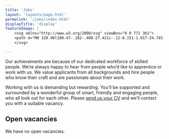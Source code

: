 ```yaml
---
title: 'Jobs'
layout: 'layouts/page.html'
permalink: '/jobs/index.html'
displayTitle: 'display'
featureImage: |
    <svg xmlns="http://www.w3.org/2000/svg" viewBox="0 0 771 361">
    <path d="M0 320.96l100.47-.182-.408-27.421c-.12-8.151-1.017-24.745-1.017-24.745s32.451 25.136 52.631 27.437c20.316 2.316 34.137-17.922 34.137-17.922s3.273 22.238 11.404 25.054c8.156 2.823 18.55.564 19.135-2.339.457-2.26-.327-18.106.307-33.822.179-4.429.471-8.852.936-12.96 2.1-18.586 7.966-34.335 7.966-34.335s-2.2 14.969-11.69 11.594c-9.454-3.361-11.255-7.929-23.773-15.785-12.443-7.808-9.336-2.609-25.74-13.101-16.273-10.411-28.438-16.345-30.786-20.091-2.342-3.74-7.995-11.861-7.995-11.861s-6.662 6.392-7.277 8.132c-.615 1.74 2.102 9.269 6.738 15.038 4.65 5.781 26.067 16.783 37.06 24.247 11.057 7.506 19.09 11.227 28.205 17.064 9.153 5.862 26.275 8.047 26.275 8.047s3.803 3.501-1.23 3.587c-5.024.086-12.254-6.905-15.435-1.515-3.183 5.392-13.225 28.382-12.263 26.938.962-1.443 7.085-9.39 3.336-12.19a20.906 20.906 0 00-2.018-1.362c-2.665-1.556-6.198-2.635-22.85-10.324-20.627-9.52-27.576-12.91-35.583-21.52-7.969-8.572-20.896-26.006-20.896-26.006l-6 8.117s-.225 6.255 3.776 14.173c4.016 7.943 6.38 13.495 22.204 24.096 15.949 10.68 45.003 23.405 54.059 26.14 9.088 2.747 23.513 3.282 26.179 2.53 2.667-.753 4.062-10.103 4.008-11.893-.056-1.79-11.149-2.697-14.827-2.644-3.675.054-7 12.614-22.52 18.535-15.47 5.906-51.27 7.68-37.112 3.452 14.205-4.24 36.32-8.446 18.399-8.927-17.823-.48-42.794-4.394-48.689-6.075-5.88-1.683-7.457 1.512-11.106-3.72-3.64-5.22-10.867-13.87-10.918-17.717-.05-3.843 5.945-13.376 9.7-21.465 3.751-8.082 12.196-24.934 13.751-28.435 1.555-3.498 13.762-25.234 18.139-32.937 4.372-7.697 16.357-22.496 25.816-34.121 9.457-11.62 27.971-25.295 36.58-32.457 8.615-7.166 16.41-9.188 22.57-11.488 6.168-2.304 29.695-8.757 31.677-8.842 1.984-.084 3.714 1.901 7.243-1.334 3.53-3.23 4.818-4.315 4.818-4.315s-2.255 10.725-.593 19.595c1.185 6.32 5.753 21.623 8.33 30.6 1.049 3.659 1.767 6.26 1.786 6.764.067 1.738-.239 11.169-.239 11.169s.038-7.68-2.977-7.576c-3.014.101-12.103 7.722-12.242 3.895-.14-3.823 3.391-7.77-.773-21.146-4.144-13.315-3.546-24.352-4.676-28.082-1.128-3.725-4.532-6.326-4.532-6.326s-1.225 2.791.683 9.915c1.912 7.142 6.748 21.443 7.087 30.777.34 9.36 1.658 18.015.96 26.408-.7 8.41-3.012 18.639-3.012 18.639s-9.189-14.067-9.381-19.64c-.194-5.563 4.2-22.725-2.168-33.904-6.337-11.124-14.902-20.733-25.363-18.945-10.433 1.783-27.817 10.658-33.142 18.718-5.326 8.063-13.488 20.002-17.783 30.79-4.303 10.805-9.626 19.934-5.838 29.155 3.8 9.259 4.893 14.095 16.333 13.097 11.478-1 28.518-5.299 28.747-8.797.23-3.497-16.99-31.08-16.99-31.08s-22.1 4.157-10.935 7.252c11.211 3.109 17.774 2.907 13.226 4.78-4.545 1.87-29.625 5.047-15.916 5.327 13.768.284 18.374.495 18.374.495s11.14 9.42 16.32 16.957c5.202 7.567 18.112 36.863 23.41 45.267 5.317 8.434 41.357 57.89 48.835 65.08 7.508 7.22 31.185 27.218 34.568 24.985 3.382-2.236 6.32-6.677 9.125-14.06 2.801-7.373 4.92-14.364 7.759-13.295 2.84 1.072 14.9 11.992 14.9 11.992s-4.205 22.215-8.73 22.98c-4.521.767-15.974-5.084-15.226-3.98.745 1.105 19.559 6.554 30.24 9.1 10.721 2.557 34.285 5.073 35.427-.169 1.145-5.235-12.08-6.653-10.603-5.542 1.478 1.109 10.128 3.302 11.748.307 1.62-2.993-9.024-9.26-6.837-8.16 2.189 1.105 10.898 10.753 11.407 7.014.508-3.734-5.018-13.755-5.018-13.755s6.484 14.496 6.85 8.146c.364-6.34-1.445-13.394-4.511-17.454-3.058-4.048-22.438-9.4-22.438-9.4l-13.097-8.69s-1.552 4.06-1.498 5.164c.053 1.103 10.816 5.41 10.187 6.893-.63 1.48-13.046 6.396-16.183 6.793-3.138.397-16.882-9.403-20.533-13.03-3.642-3.62-6.463-20.01-16.101-26.778-9.596-6.738-10.987-7.076-17.537-15.993-6.522-8.88-19.185-27.599-26.205-42.741-6.975-15.05-12.503-28.29-12.503-28.29s12.665-11.96 16.135-18.03c3.467-6.065 14.152-25.302 14.152-25.302s-8.647 11.12-10.196 5.93c-1.546-5.179-3.814-11.715-3.238-14.168.574-2.454 3.533-3.951 3.533-3.951s6.818 10.898 12.214 11.063c5.405.16 16.571-7.565 21.769-12.64 5.198-5.077 17.887-24.375 17.887-24.375s-17.507-12.81-29.04-22.669c-11.463-9.797-22.908-20.894-25.044-24.541-2.135-3.64-5.918-7.195-5.693-9.921.226-2.726 4.152-3.935 4.152-3.935s5.756 11.275 12.079 19.505c6.352 8.263 48.047 36.164 53.82 35.93 5.782-.233 11.963-33.442 8.682-44.667-3.268-11.182-7.703-18.838-7.703-18.838s3.438 8.05 3.929 17.984c.493 9.961-5.138 33.723-6.222 32.383-1.085-1.34 8.137-21.104 2.946-37.037-5.164-15.84-2.471-15.975-9.04-19.396-6.55-3.414-12-5.176-12.287-4.141-.29 1.035 5.798 9.24 5.24 18.83-.563 9.613-7.628 31.929-9.37 30.628-1.743-1.298 9.062-22.74 6.493-34.588-2.558-11.798-2.684-14.512-6.74-15.324-4.05-.81-20.179 4.09-24.729 6.692-4.541 2.601-7.843 11.247-7.843 11.247s-4.124-3.53-3.974.193c.148 3.73 2.688 9.045 5.163 12.674 2.48 3.633 7.93 14.327 5.416 18.207-2.513 3.88-10.486 13.15-10.261 10.394.224-2.753 4.68-8.091 1.422-14.449-3.25-6.34-3.107-11.118-8.303-8.153-5.192 2.966-6.55 10.87-6.353 15.986.193 5.122 1.983 8.47 1.983 8.47l4.106 2.913s-3.498 4.268-4.684 8.095c-1.186 3.831 4.698 26.733 6.155 29.8 1.459 3.07 13.829 18.312 15.85 18.242 2.023-.07 6.67-1.975 6.67-1.975s-2.981 9.55-4.495 13.804c-1.515 4.26-15.837 34.958-18.105 37.49-2.267 2.534-6.127 7.583-6.127 7.583s14.562-16.638 16.97-24.112c2.404-7.464 9.45-25.237 9.862-23.5.41 1.741.554 13.33-.183 20.045-.74 6.724-2.482 13.842-3.42 24.135-.94 10.32-3.544 38.564-3.544 38.564s.018 8.963 1.23 13.608c1.212 4.656 17.788 23.536 14.69 23.582-3.095.047-31.779-6.74-17.417 2.426 14.461 9.23 35.783 22.469 35.783 22.469s-32.615-3.281-24.104 2.817c8.546 6.126 29.697 13.267 22.785 14.429-6.902 1.161-29.907-3.037-29.833-1.21.073 1.83-.352 8.424-5.524 8.464-5.163.039-22.46-3.847-22.46-3.847s-.58-6.553-.75-11.28c-.17-4.719 20.573.53 18.8-.911-1.772-1.44-15.752.154-16.95-4.557-1.195-4.703-2.924-24.205-1.485-22.064 1.44 2.148 1.564 24.243 2.131 30.42.568 6.186 1.755 10.556 2.561 13.836.806 3.286 2.478 11.331 7.001 12.773 4.53 1.445 31.694 5.735 34.333 2.401 2.64-3.337-20.074-7.99-16.607-7.643 3.472.345 26.305 6.485 28.347 5.364 2.046-1.119 4.721-3.72.868-4.066-3.849-.348-26.702-7.559-27.903-11.586-1.196-4.02 24.306 9.025 29.215 9.73 4.92.71 11.064 5.114 15.727-.096 4.661-5.21 7.08-20.728 10.108-23.335 3.029-2.608 7.448-12.585 7.448-12.585s-26.883-30.316-29.388-32.09c-2.501-1.772-24.385-54.509-26.108-63.005-1.718-8.47-3.781-41.573-1.986-47.246 1.79-5.669 7.638-11.468 13.733-11.677 6.104-.209 16.226 12.462 18.942 19.433 2.724 6.991 11.231 41.28 14.405 49.803 3.186 8.546 26.16 56.345 27.696 58.882 1.537 2.54 15.823 19.248 13.467 21.49-2.354 2.24-18.656 7.585-14.098 7.167 4.562-.418 11.607-7.506 14.631-3.852 3.028 3.658 11.083 14.688 13.128 19.498 2.047 4.819 2.775 11.52 3.34 15.247.565 3.733-.849 10.473-2.318 9.73-1.47-.74-2.074-5.221-2.074-5.221s2.29-23.112 3.357-23.122c1.068-.01 8.955 6.992 10.633-1.212 1.673-8.192-1.94-27.77-2.421-29.979-.482-2.207-22.472 3.987-23.63 2.16-1.157-1.823 23.526 2.27 23.148-4.367l-.647-11.401s-2.003 2.235-12.248 2.758c-10.216.524-20.89-1.51-20.89-1.51s-.45-15.327 2.025-15.006c2.475.319 26.093 6.497 29.05 2.415 2.956-4.08 3.245-11.402 3.245-11.402s3.208.302-8.83.166c-11.994-.138-25.109-2.432-25.109-2.432s-3.169 26.67-2.498 19.35c.673-7.308 2.63-16.809 2.135-26.241-.492-9.407-3.463-32.774-1.02-39.301 2.442-6.521 8.052-12.408 9.407-19.604 1.35-7.185 4.387-34.32 5.966-37.208 1.578-2.89 21.835 6.657 24.416 9.057 2.582 2.402 7.127 14.373 5.485 22.29-1.646 7.93-4.038 21.282-4.08 26.683-.043 5.406-5.65 14.121-5.235 15.198.413 1.077-.386 30.208.963 22.882 1.346-7.314 1.943-15.328 1.943-15.328s-1.567 21.89-2.647 27.76c-1.08 5.876-1.288 14.683.907 22 2.197 7.335 9.525 29.074 11.58 27.568 2.059-1.51 4.729-10.814 7.466-24.906 2.728-14.054 1.821-34.96.27-42.971-1.547-7.992 4.785-9.554 2.938-16.77-1.844-7.199-5.548-28.022-6.452-37.333-.897-9.286-3.027-15.653-5.295-18.434-2.262-2.777-20.595-14.546-23.13-16.235-2.534-1.689-10.614-3.181-10.614-3.181s-6.85 8.027-10.195 10.267c-3.345 2.237-7.437 3.435-7.437 3.435s-4.361-4.106-6.666-8.623c-2.298-4.511-9.392-15.522-9.392-15.522s-5.39 1.95-5.662 3.366c-.273 1.415 1.12 8.754 2.305 11.883 1.187 3.136-.928 15.928 2.474 15.111 3.405-.818 12.511-5.007 12.511-5.007s2.582 3.108 2.895 9.132c.314 6.038 1.147 35.315 1.947 30.632.798-4.676-2.312-30.976.905-35.693 3.214-4.718 13.088 4.564 13.088 4.564s.656 5.682-2.164 11.48c-2.82 5.798-11.164 25.73-11.972 23.595-.806-2.129-5.815-11.656-10.001-19.03-4.175-7.35-7.56-12.929-8.532-18.568-.968-5.63-4.908-22.777-7.781-25.486-2.87-2.708-1.556-3.807-8.346-2.86-6.779.945-27.888 7.643-21.45 7.418 6.447-.227 14.17-2.602 21.925-4.63 7.767-2.033 12.758-5.022 15.083-6.51 0 0 .345-13.678.475-17.88.131-4.195 2.441-12.657 2.23-16.825-.21-4.164.6-8.37-1.441-8.282-2.043.087-3.417 6.744-3.294 9.172.122 2.43-2.889 10.564.4 7.992 3.287-2.573 4.317-9.231 7.176-13.523 2.856-4.293 4.562-4.365 6.18-6.173 1.615-1.806 5.386-8.221 5.386-8.221s10.72 1.612 20.964 6.39c10.29 4.797 27.8 19.163 30.5 17.645 2.7-1.518 7.577-1.715 3.512-5.42-4.06-3.697-27.443-18.088-33.79-20.596-6.332-2.498-26.326-11.288-29.729-11.13-3.397.157-8.116 1.062-6.977 3.426 1.14 2.365 15.485 8.993 15.393 7.263-.092-1.729-7.145-5.912-7.217-7.29-.07-1.38 4.027-14.337 9.954-18.412 5.93-4.077 20.146-7.186 20.146-7.186s-8.55 19.07-3.91 16.082c4.647-2.986 2.902-15.689 9.086-15.648 6.197.042 16.195 5.787 16.622 7.152.427 1.368-7.868 19.132-3.26 15.094 4.61-4.042 5.129-12.753 6.614-11.088 1.485 1.668 4.881 11.955 5.439 15.42.557 3.468.338 17.133.14 19.597-.201 2.465-3.056 7.15-3.689 8.232-.632 1.08-6.242 12.215-6.242 12.215s-7.497 8.752-5.475 7.616c2.023-1.136 7.316-5.926 7.44-3.813.125 2.113-3.925 4.385-6.235 6.592-2.309 2.204-4.15 6.513-4.62 4.41-.468-2.1 2.027-7.135 2.845-11.045.815-3.906 1.285-7.794 1.53-9.561.245-1.767-1.06-6.282.43-4.585 1.486 1.695 3.16.573 1.713 5.554-1.45 4.983-6.58 18.58-8.828 21.843-2.249 3.263-10.693 13.825-16.87 15.101-6.167 1.276-14.16.493-18.44-2.181-4.27-2.666-11.005-6.647-11.464-15.753-.46-9.085-1.684-19.855-1.66-26.125.027-6.26-.696-13.863.796-18.083 1.489-4.22 2.708-7.043 2.708-7.043s5.392-1.28 20.365 3.593c15.062 4.904 36.307 19.041 36.307 19.041s-10.21 33.867-12.461 37.133c-2.251 3.266-6.048 3.755-5.89 6.58.158 2.83 18.272 23.479 18.163 33.828-.108 10.375-35.59 36.301-24.676 31.347 10.936-4.965 14.82-16.937 12.607-6.449-2.218 10.51-13.954 33.207-15.433 38.316-1.48 5.112-7.186 9.949-11.775 9.313-4.58-.636-15.444-1.507-15.444-1.507s2.305 11.198 5.87 12.586c3.57 1.392 6.017 1.347 6.017 1.347s2.356 11.63 2.412 12.725c.057 1.094 7.956 10.862 8.053 12.697.096 1.834-2.84 6.28-12.17 9.71-9.308 3.422-18.97 6.474-22.553 4.685-3.577-1.788-20.724-26.694-23.21-28.104-2.482-1.41-27.027-12.18-29.585-16.087-2.55-3.904-1.965-14.666-1.965-14.666s7.836-.52 12.389 1.893c4.56 2.42 7.072 4.885 7.072 4.885s-.156 4.322 2.829 9.67c2.992 5.361 7.663 17.23 11.103 24.442 3.45 7.231 10.396 22.126 16.826 25.353 6.452 3.238 16.42-7.897 22.549-4.663 6.147 3.241 14.899 8.68 21.381 10.834 6.498 2.158 17.106 13.947 20.125 16.904 2.619 2.566 16.203 3.937 21.024 1.331.743-.402 1.278-.9 1.532-1.5 1.889-4.501 12.685-34.041 14.286-25.507 1.603 8.555 2.531 29.503 5.911 25.727 3.383-3.774 6.176-16.905 5.73-23.994-.446-7.076-.554-14.517-3.12-15.226-2.563-.708-14.27-4.26-17-1.998-2.732 2.258-10.696 12.736-11.335 20.17-.639 7.448 3.593 24.582 6.826 24.56 3.237-.024-4.404-13.79-3.43-21.619.971-7.82-1.281-27.791 6.576-27.903 7.873-.113 18.886 9.385 20.14 6.395 1.253-2.988 2.84-6.35 2.317-8.94-.524-2.587-19.194-8.586-16.624-7.518 2.574 1.068 17.54 4.908 19.145 7.48 1.605 2.576-4.282 6.37-1.787 5.965 2.5-.405 4.785-4.151 5.388-6.015.549-1.7 6.188-31.13 9.172-43.309.292-1.181.556-2.2.787-3.016 2.627-9.23 3.912-16.948 4.076-19.877.166-2.928-25.242-8.49-17.026-8.333 8.237.157 14.134 8.035 13.509 4.035-.623-3.999-12.404-14.602-6.892-12.206 5.529 2.4 9.498 13.603 11.047 9.913 1.55-3.688 2.446-11.728 3.065-13.2.618-1.47.59-17.805-5.23-29.918-5.793-12.055-10.237-20.158-13.14-21.135-2.9-.973-8.782-4.344-13.253-2.401-4.467 1.94-8.313 8.143-10.181 17.865-1.87 9.741-2.624 49.46-3.048 54.191-.421 4.732-2.356 19.71.287 16.369 2.642-3.34 2.172-22.603 4.806-31.73 2.628-9.112 15.778-9.116 12.97-14.102-2.805-4.974-19.223-7.01-12.565-13.683 6.662-6.673 7.562-9.214 7.314-13.152-.248-3.934-1.606-14.26 2.374-18.326 3.98-4.065 9.867-6.062 15.713-8.772 5.853-2.712 15.3-10.202 15.3-10.202s8.228 10.782 16.192 22.35c8.007 11.633 11.801 44.558 13.669 55.467 1.875 10.943 5.71 74.53 5.021 85.38-.689 10.88-5.764 42.95-5.764 42.95s3.989-42.177 3.635-52.265c-.352-10.057-3.436-48.15-7.687-62.021-4.234-13.81-25.428-55.274-25.218-57.44.208-2.17 8.02-8.186 8.02-8.186s-18.04-2.977-18.467-4.037c-.425-1.06 10.074-24.676 10.074-24.676s8.86 9.673 16.624 13.334c7.788 3.672 19.01 4.715 19.01 4.715l8.996 9.436s-.042-5.42 1.44-9.802c1.478-4.38 2.562-18.814 2.347-21.676-.214-2.863-.323-4.294-.323-4.294s3.607 9.558 6.477 18.813c2.88 9.286 11.322 48.294 12.899 68.79 1.586 20.615 3.487 35.768 4.002 42.45.516 6.692 5.048 60.686 5.425 65.601.38 4.922 3.562 21.996 3.562 21.996s-4.681-46.14-5.25-67.892c-.566-21.63-2.39-59.352-.403-71.543 1.98-12.16 2.72-39.922 2.578-41.735-.143-1.812-13.948-6.055-13.67-7.153.28-1.095 7.5-6.415 7.5-6.415s.186-11.572-6.689-15.999c-6.857-4.412-16.284-9.784-16.284-9.784s-.85-6.157 1.016-13.078c1.863-6.915 5.877-13.386 7.93-10.85 2.054 2.541-1.34 13.74-4.112 15.696-2.774 1.959-5.89 2.873-6.43-.792-.54-3.663 1.1-10.038.357-12.893-.744-2.854-1.644-7.792-4.474-10.286-2.823-2.487-8.157-6.946-21.005-6.628-12.799.32-37.2-2.719-37.51-3.479-.308-.762-.74-3.325 3.635-3.787 4.38-.46 2.534-.893 19.36 1.694 16.923 2.603 41.165 6.462 46.74 6.735 5.584.274 16.253.847 16.643 2.403.388 1.558-6.32 4.214-8.762 3.534-2.443-.68-2.218-1.214-4.373-1.642-2.152-.43-5.401-1.334-14.25-3.032-8.821-1.693-47.347-6.44-50.232-6.825-2.883-.387 1.732-12.738 4.205-18.273 2.477-5.526 12.285-17.59 16.823-19.62 4.54-2.033-9.894 22.123-5.513 17.781 4.384-4.34 6.846-17.337 11.11-19.611 4.267-2.28 18.966-1.491 20.724.997 1.76 2.493-5.13 22.757-1.888 16.898 3.241-5.854-.889-15.467 5.481-14.5 6.381.968 10.147 5.44 13.05 12.3 2.91 6.876 4.464 20.1 4.177 23.25-.286 3.15-2.847 4.313-9.904 2.02-7.038-2.29-50.844-6.76-53.66-6.11-2.813.647-5.208 7.483-5.571 9.83-.36 2.348.578 8.532 1.22 10.323.642 1.791.3 8.31.886 5.42.587-2.884-.809-15.8.696-12.758 1.51 3.046-.418 13.008-.345 17.951.074 4.951 3.568 21.814 5.159 25.949 1.594 4.144 6.55 11.33 16.113 12.566 9.59 1.236 17.806-2.24 22.196-7.43 4.391-5.19 8.63-15.917 8.63-15.917s9.97 29.833 8.106 29.898c-1.86.068-4.985-2.482-5.522.995-.54 3.478-.695 8.544-1.432 9.368-.74.824-5.994 1.803-5.994 1.803s-5.508-6.2-6.813-5.89c-1.305.313-19.217 12.876-12.652 8.406 6.567-4.475 7.468-14.063 12.212-10.78 4.757 3.29 6.572 9.885 6.69 11.482.117 1.594 5.046 17.75 4.982 27.685-.065 9.961 2.549 38.027 1.67 44.298-.883 6.279.41 38.527.693 42.37.283 3.848-.443 12.402-.283 14.605.164 2.207 6.207 17.906 7.778 17.055 1.568-.853 7.099-10.63 8.124-15.075 1.025-4.441 1.967-9.982.295-21.26-1.665-11.237-6.437-49.35-7.21-63.154-.768-13.753-2.28-23.13-4.182-30.59-1.896-7.443-8.293-21.652-6.365-24.382 1.926-2.728 4.552-28.032 5.185-30.173.636-2.14 6.619-3.96 11.605-1.508 4.995 2.455 20.105 7.194 21.861 8.99 1.759 1.799 11.453 38.17 10.904 31.457-.544-6.697-13.484-33.491-7.91-31.037 5.583 2.457 16.565 7.935 20.183 12.36 3.627 4.435 15.724 31.55 19.441 39.846 3.733 8.325 6.472 17.796 8.78 25.392 2.313 7.616 4.843 43.126 4.264 49.236-.58 6.118-2.964 26.77-4.025 27.343-1.061.577-5.456-2.147-13.319-3.415-7.842-1.266-15.85 1.918-14.064 3.56 1.79 1.64 4.2.768 4.2.768s-1.101 6.702.048 7.243c1.149.543 4.185.5 8.33.438 4.152-.057 13.421 1.21 13.421 1.21s3.35 13.135 4.196 16.496c.846 3.367.662 10.974-.722 14.374-1.384 3.399-5.298 9.932-5.05 6.256.246-3.673.86-9.598.86-9.598s-2.596 12.154-4.46 9.912c-1.86-2.241-.003-13.246.069-12.401.072.843-1.64 16.932-4.66 14.132-3.017-2.792-.508-16.048-.508-16.048s-3.131 15.799-3.736 11.857c-.605-3.936.99-4.796.5-10.696-.491-5.891-2.274-13.998-3.496-12.024-1.222 1.977-.823 16.845-3.595 13.5-2.767-3.336-3.802-9.21-2.58-14.543 1.222-5.327-.73-15.622 3.614-16.52 4.348-.9 17.323 5.056 18.098 1.13.777-3.924.397-8.383.3-9.496-.093-1.113 4.56-5.091-4.277-4.665-8.817.422-21.307 6.183-21.212 3.959.093-2.22 1.065-20.519.366-29.06-.704-8.523-6.092-17.47.218-23.92 6.314-6.452 20.399-21.585 12.008-16.99-8.382 4.586-17.674 17.946-15.276 10.5 2.392-7.438 3.49-17.282 2.104-14.249-1.39 3.035-3.785 13.743-3.916 8.83-.13-4.908-2.706-23.057-4.206-31.412-1.495-8.334-4.346-13.371-4.346-13.371s2.76 27.24 3.157 32.12c.398 4.885 5.06 58.803 7.016 65.955 1.96 7.172 13.073 64.918 13.328 68.02.257 3.102-138.63-2.756-138.63-2.756s8.926-2.567 10.994-3.691c2.07-1.123-.128-38.793 1.341-44.835 1.467-6.036 17.726-10.404 16.603-11.205-1.125-.801-12.992 1.313-12.992 1.313s-.965-6.527-2.106-11.676a1361.916 1361.916 0 00-2.253-10.003s-2.824 5.481-1.55 12.794c1.28 7.328 5.415 58.042 4.347 62.198-1.067 4.16-7.455 8.92-9.577 9.214-2.121.294-12.624 3.142-12.573 3.97.054.831 131.208 2.407 141.93 1.204 10.753-1.21 31.23-10.14 34.992-8.757 3.766 1.386 68.178 38.224 68.178 38.224s-74.995 19.697-96.339 19.697c-21.216.005-174.916-11.677-186.532-10.543-11.583 1.128-37.557 7.809-50.653 7.819-13.046.006-92.707-10.298-98.351-11.915-5.631-1.614-53.856-.951-53.856-.951l51.759-28.793-149.593.649s-3.277 4.074-1.821 4.593c1.457.516 153.067-1.478 153.067-1.478s1.348 9.174 19.724 11.799c18.488 2.64 59.416 7.41 76.268 11.753 16.956 4.375 60.384-29.489 64.01-21.785 3.638 7.73 2.298 21.052 12.679 16.573 10.399-4.487 14.274-19.5 14.274-19.5l-22.377-.414s158.158 2.964 166.309.652c8.166-2.315 37.565-18.398 44.603-15.055 7.06 3.353 10.852 7.878 14.395 9.564 3.549 1.687 121.76-.348 121.76-.348" stroke="#FA6E34" stroke-width="2" fill="none" fill-rule="evenodd" stroke-linejoin="round"/>
    </svg>

---
```


<p class="dropcap">Our achievements are because of our dedicated workforce of skilled people. We&#8217;re always happy to hear from people who&#8217;d like to apprentice or work with us. We value applicants from all backgrounds and hire people who know their craft and are passionate about their work.</p>

<p>Working with us is demanding but rewarding. You&#8217;ll be supported and surrounded by a wonderful group of smart, friendly and engaging people, who all look out for each other. Please <a href="/contact">send us your CV</a> and we&#8217;ll contact you with a suitable vacancy.</p>

<h2>Open vacancies</h2>

<p>We have no open vacancies.</p>